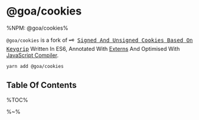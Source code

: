 # @goa/cookies

%NPM: @goa/cookies%

`@goa/cookies` is a fork of <kbd>🗝 [Signed And Unsigned Cookies Based On Keygrip](https://github.com/pillarjs/cookies)</kbd> Written In ES6, Annotated With [Externs](/types/externs) And Optimised With [JavaScript Compiler](https://compiler.page).

<goa test="test/spec/set.js"/>

```sh
yarn add @goa/cookies
```

## Table Of Contents

%TOC%

%~%